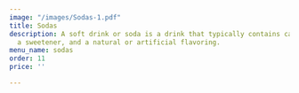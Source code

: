 ```yaml
---
image: "/images/Sodas-1.pdf"
title: Sodas
description: A soft drink or soda is a drink that typically contains carbonated water,
  a sweetener, and a natural or artificial flavoring.
menu_name: sodas
order: 11
price: ''

---
```

